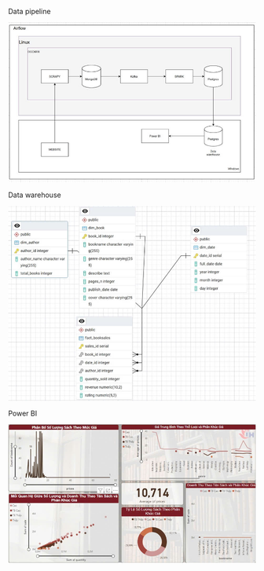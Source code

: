 Data pipeline

![datapipeline](https://github.com/kietlu17/datapiple-realtime/blob/main/img/83ec8558bbcc0e9257dd1.jpg)

Data warehouse

![datapipeline](https://github.com/kietlu17/datapiple-realtime/blob/main/img/f2c7c06efefa4ba412eb3.jpg)

Power BI

![datapipeline](https://github.com/kietlu17/datapiple-realtime/blob/main/img/59529afca468113648794.jpg)
